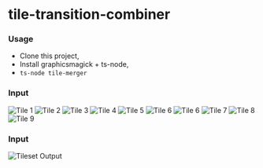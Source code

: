 # tile-transition-combiner

### Usage
- Clone this project,
- Install graphicsmagick + ts-node,
- `ts-node tile-merger`

### Input
![Tile 1](https://github.com/radarsu/tile-transition-combiner/tiles/1.png)
![Tile 2](https://github.com/radarsu/tile-transition-combiner/tiles/2.png)
![Tile 3](https://github.com/radarsu/tile-transition-combiner/tiles/3.png)
![Tile 4](https://github.com/radarsu/tile-transition-combiner/tiles/4.png)
![Tile 5](https://github.com/radarsu/tile-transition-combiner/tiles/5.png)
![Tile 6](https://github.com/radarsu/tile-transition-combiner/tiles/6.png)
![Tile 6](https://github.com/radarsu/tile-transition-combiner/tiles/7.png)
![Tile 7](https://github.com/radarsu/tile-transition-combiner/tiles/8.png)
![Tile 8](https://github.com/radarsu/tile-transition-combiner/tiles/9.png)
![Tile 9](https://github.com/radarsu/tile-transition-combiner/tiles/10.png)

### Input
![Tileset Output](https://github.com/radarsu/tile-transition-combiner/tileset-out.png)
